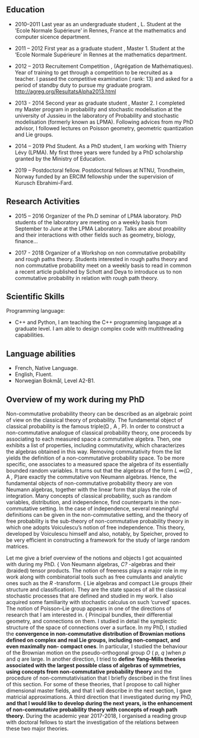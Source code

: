 ## Education

- 2010–2011 Last year as an undergraduate student , L.
Student at the ’Ecole Normale Supérieure’ in Rennes, France at the mathematics and computer
sicence department.

- 2011 – 2012 First year as a graduate student , Master 1.
Student at the ’Ecole Normale Supérieure’ in Rennes at the mathematics department.

- 2012 – 2013 Recruitement Competition , (Agrégation de Mathématiques).
Year of training to get through a competition to be recruited as a teacher. I passed the
competitive examination ( rank: 13) and asked for a period of standby duty to pursue my
graduate program. http://agreg.org/ResultatsAlpha2013.html

- 2013 - 2014 Second year as graduate student , Master 2.
I completed my Master program in probability and stochastic modelisation at the university
of Jussieu in the laboratory of Probability and stochastic modelisation (formerly known as
LPMA). Following advices from my PhD advisor, I followed lectures on Poisson geometry,
geometric quantization and Lie groups.

- 2014 – 2019 Phd Student.
As a PhD student, I am working with Thierry Lévy (LPMA). My first three years were funded
by a PhD scholarship granted by the Ministry of Education.

- 2019 – Postdoctoral fellow.
Postdoctoral fellows at NTNU, Trondheim, Norway funded by an ERCIM fellowship under
the supervision of Kurusch Ebrahimi-Fard.

## Research Activities

- 2015 – 2016 Organizer of the Ph.D seminar of LPMA laboratory.
PhD students of the laboratory are meeting on a weekly basis from September to June at the
LPMA Laboratory. Talks are about proability and their interactions with other fields such as
geometry, biology, finance...

- 2017 - 2018 Organizer of a Workshop on non commutative probability and rough paths
theory. Students interested in rough paths theory and non commutative probability meet on a weekly
basis to read in common a recent article published by Schott and Deya to introduce us to non
commutative probability in relation with rough path theory.

## Scientific Skills

Programming language:

- C++ and Python, I am teaching the C++ programming language at a graduate level. I am able to design complex code with multithreading capabilities.

## Language abilities

- French, Native Language.
- English, Fluent.
- Norwegian Bokmål, Level A2-B1.

## Overview of my work during my PhD

Non-commutative probability theory can be described as an algebraic point of view on the classical
theory of probability.
The fundamental object of classical probability is the famous triple(Ω _,_ A _,_ P). In order to construct a
non-commutative analogue of classical probability theory, one proceeds by associating to each measured
space a commutative algebra. Then, one exhibits a list of properties, including commutativity, which
characterizes the algebras obtained in this way. Removing commutativity from the list yields the
definition of a non-commutative probability space.
To be more specific, one associates to a measured space the algebra of its essentially bounded random
variables. It turns out that the algebras of the form _L_ ∞(Ω _,_ A _,_ P)are exactly the commutative von
Neumann algebras. Hence, the fundamental objects of non-commutative probability theory are von
Neumann algebras, together with the linear form that plays the role of integration. Many concepts of
classical probability, such as random variables, distribution, and independence, find counterparts in
the non-commutative setting.
In the case of independence, several meaningful definitions can be given in the non-commutative setting,
and the theory of free probability is the sub-theory of non-commutative probability theory in which
one adopts Voiculescu’s notion of free independence. This theory, developed by Voiculescu himself and
also, notably, by Speicher, proved to be very efficient in constructing a framework for the study of
large random matrices.


Let me give a brief overview of the notions and objects I got acquainted with during my PhD.
{ Von Neumann algebras, _C?_ -algebras and their (braided) tensor products. The notion of freeness
plays a major role in my work along with combinatorial tools such as free cumulants and analytic
ones such as the _R_ -transform.
{ Lie algebras and compact Lie groups (their structure and classification). They are the state spaces
of all the classical stochastic processes that are defined and studied in my work. I also acquired
some familiarity with stochastic calculus on such ‘curved’ spaces. The notion of Poisson–Lie group
appears in one of the directions of research that I am interested in.
{ Principal bundles, their differential geometry, and connections on them. I studied in detail the
symplectic structure of the space of connections over a surface.
In my PhD, I studied the **convergence in non-commutative distribution of Brownian motions
defined on complex and real Lie groups, including non-compact, and even maximally non-
compact ones**. In particular, I studied the behaviour of the Brownian motion on the pseudo-orthogonal
group _O_ ( _p, q_ )when _p_ and _q_ are large.
In another direction, I tried to **define Yang–Mills theories associated with the largest possible
class of algebras of symmetries, using concepts from non-commutative probability theory**
and the procedure of non-commutativisation that I briefly described in the first lines of this section.
For some of these theories, that I propose to call higher dimensional master fields, and that I will
describe in the next section, I gave matricial approximations.
A third direction that I investigated during my PhD, **and that I would like to develop during the
next years, is the enhancement of non-commutative probability theory with concepts of
rough path theory.** During the academic year 2017-2018, I organised a reading group with doctoral
fellows to start the investigation of the relations between these two major theories.
